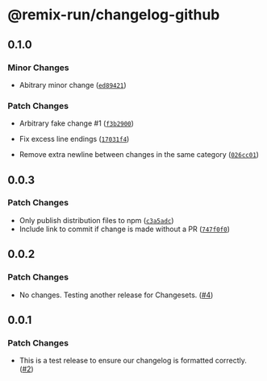 # @remix-run/changelog-github

## 0.1.0

### Minor Changes

- Abitrary minor change ([`ed89421`](https://github.com/remix-run/changelog-github/commit/ed8942113f70e00cc708ea4bebdf4949f0a5dd32))

### Patch Changes

- Arbitrary fake change #1 ([`f3b2900`](https://github.com/remix-run/changelog-github/commit/f3b2900a3dcfd9f3ec7713edd2d991cd21d0450f))

- Fix excess line endings ([`17031f4`](https://github.com/remix-run/changelog-github/commit/17031f4431c805f3e2b0263661ff41142b5146dc))

- Remove extra newline between changes in the same category ([`026cc01`](https://github.com/remix-run/changelog-github/commit/026cc010696172d125fb21c5093383afc128cf7f))

## 0.0.3

### Patch Changes

- Only publish distribution files to npm ([`c3a5adc`](https://github.com/remix-run/changelog-github/commit/c3a5adc4539a9eba06be6d540ed73330b74311a9))
- Include link to commit if change is made without a PR ([`747f0f0`](https://github.com/remix-run/changelog-github/commit/747f0f00314b46c48c320133cd975da1bb3138a1))

## 0.0.2

### Patch Changes

- No changes. Testing another release for Changesets. ([#4](https://github.com/remix-run/changelog-github/pull/4))

## 0.0.1

### Patch Changes

- This is a test release to ensure our changelog is formatted correctly. ([#2](https://github.com/remix-run/changelog-github/pull/2))
